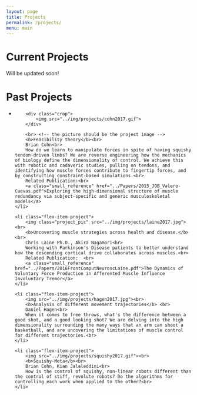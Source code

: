 ```yaml
---
layout: page
title: Projects
permalink: /projects/
menu: main
---
```


<style>
.small_reference {font-size:10px}
.project_pic_crop {
    width: 100%;
    height: 170px;
    overflow: hidden;
}
.project_pic_crop {height:100%}

</style>

# Current Projects

Will be updated soon!

# Past Projects

<ul class="flex-container">
	<li class="flex-item-project">

		<div class="crop">
			<img src="../img/projects/cohn2017.gif">
		</div>

		<br> <!-- the picture should be the project image -->
	  	<b>Feasibility theory</b><br>
		Brian Cohn<br>
		How do we learn to manipulate forces in spite of having squishy tendon-driven limbs? We are reverse engineering how the mechanics of biology define the dimensionality of control. We achieve this with robotic and cadaveric studies, pulling on tendons, and identifying how muscle forces contribute to fingertip forces, and by constructing constraint-based simulations.<br>
		Related Publication:<br>
		<a class="small_reference" href="../Papers/2015_JOB_Valero-Cuevas.pdf">Exploring the high-dimensional structure of muscle redundancy via subject-specific and generic musculoskeletal models</a>
	</li>

	<li class="flex-item-project">
		<img class="project_pic" src="../img/projects/laine2017.jpg"><br>
		<b>Uncovering muscle strategies across health and disease.</b><br>
		Chris Laine Ph.D., Akira Nagamori<br>
		Working with Parkinson's Disease patients to better understand how the descending cortical drive collaborates across muscles.<br>
		Related Publication:  <br>
		<a class="small_reference" href="../Papers/2016FrontComputNeuroscLaine.pdf">The Dynamics of Voluntary Force Production in Afferented Muscle Influence Involuntary Tremor</a>
	</li>

	<li class="flex-item-project">
	  	<img src="../img/projects/hagen2017.jpg"><br>
	  	<b>Analysis of different movement trajectories</b> <br>
		Daniel Hagen<br>
		When it comes to free throws, what's the difference between a good shot, and a good looking shot? We are delving into the high dimensionality surrounding the many ways that an arm can shoot a basketball, and are uncovering the limitations of muscle control for different trajectories.<br>
	</li>

	<li class="flex-item-project">
		<img src="../img/projects/squishy2017.gif"><br>
		<b>Squishy-Meta</b><br>
		Brian Cohn, Kian Jalaleddini<br>
		How is the control of squishy, non-linear robots different than the control of stiff, revolute robots? Do the algorithms for controlling each work when applied to the other?<br>
	</li>
</ul>
